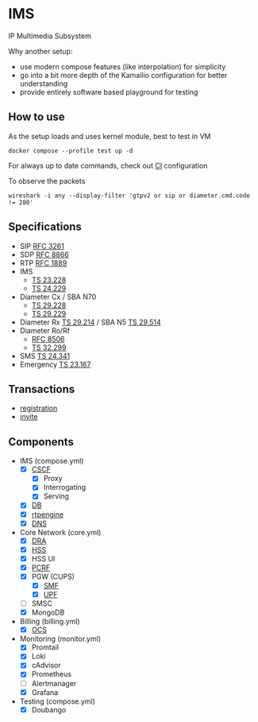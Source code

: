 # IMS
IP Multimedia Subsystem

Why another setup:
- use modern compose features (like interpolation) for simplicity
- go into a bit more depth of the Kamailio configuration for better understanding
- provide entirely software based playground for testing


## How to use
As the setup loads and uses kernel module, best to test in VM

    docker compose --profile test up -d

For always up to date commands, check out [CI](.github/workflows/compose.yml) configuration

To observe the packets

    wireshark -i any --display-filter 'gtpv2 or sip or diameter.cmd.code != 280'


## Specifications
- SIP [RFC 3261](https://www.rfc-editor.org/rfc/rfc3261.html)
- SDP [RFC 8866](https://www.rfc-editor.org/rfc/rfc8866.html)
- RTP [RFC 1889](https://www.rfc-editor.org/rfc/rfc1889.html)
- IMS
  - [TS 23.228](https://www.etsi.org/deliver/etsi_ts/123200_123299/123228/18.07.00_60/ts_123228v180700p.pdf)
  - [TS 24.229](https://www.etsi.org/deliver/etsi_ts/124200_124299/124229/18.06.00_60/ts_124229v180600p.pdf)
- Diameter Cx / SBA N70
  - [TS 29.228](https://www.etsi.org/deliver/etsi_ts/129200_129299/129228/18.00.00_60/ts_129228v180000p.pdf)
  - [TS 29.229](https://www.etsi.org/deliver/etsi_ts/129200_129299/129229/18.01.00_60/ts_129229v180100p.pdf)
- Diameter Rx [TS 29.214](https://www.etsi.org/deliver/etsi_ts/129200_129299/129214/18.03.00_60/ts_129214v180300p.pdf) / SBA N5 [TS 29.514](https://www.etsi.org/deliver/etsi_ts/129500_129599/129514/18.08.00_60/ts_129514v180800p.pdf)
- Diameter Ro/Rf
  - [RFC 8506](https://www.rfc-editor.org/rfc/rfc8506.html)
  - [TS 32.299](https://www.etsi.org/deliver/etsi_ts/132200_132299/132299/18.00.00_60/ts_132299v180000p.pdf)
- SMS [TS 24.341](https://www.etsi.org/deliver/etsi_ts/124300_124399/124341/18.00.00_60/ts_124341v180000p.pdf)
- Emergency [TS 23.167](https://www.etsi.org/deliver/etsi_ts/123100_123199/123167/18.02.00_60/ts_123167v180200p.pdf)


## Transactions
- [registration](doc/registration.md)
- [invite](doc/invite.md)


## Components
- IMS (compose.yml)
  - [x] [CSCF](doc/images.md#kamailio-p-cscfi-cscfs-cscf)
    - [x] Proxy
    - [x] Interrogating
    - [x] Serving
  - [x] [DB](doc/images.md#ims-db)
  - [x] [rtpengine](doc/images.md#rtpengine)
  - [x] [DNS](doc/images.md#coredns)
- Core Network (core.yml)
  - [x] [DRA](doc/images.md#freediameter-dra)
  - [x] [HSS](doc/images.md#open5gs-hsspcrfpgw)
  - [x] HSS UI
  - [x] [PCRF](doc/images.md#open5gs-hsspcrfpgw)
  - [x] PGW (CUPS)
    - [x] [SMF](doc/images.md#open5gs-hsspcrfpgw)
    - [x] [UPF](doc/images.md#open5gs-hsspcrfpgw)
  - [ ] SMSC
  - [x] MongoDB
- Billing (billing.yml)
  - [x] [OCS](doc/images.md#cgrates-billing)
- Monitoring (monitor.yml)
  - [x] Promtail
  - [x] Loki
  - [x] cAdvisor
  - [x] Prometheus
  - [ ] Alertmanager
  - [x] Grafana
- Testing (compose.yml)
  - [x] Doubango

